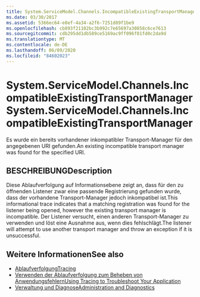 ```yaml
---
title: System.ServiceModel.Channels.IncompatibleExistingTransportManager
ms.date: 03/30/2017
ms.assetid: 5366ec64-e8ef-4a34-a2f6-7251d89f1be9
ms.openlocfilehash: cb893f21102bc3b992c7e65697a30858c6ce7613
ms.sourcegitcommit: cdb295dd1db589ce5169ac9ff096f01fd0c2da9d
ms.translationtype: MT
ms.contentlocale: de-DE
ms.lasthandoff: 06/09/2020
ms.locfileid: "84602023"
---
```

# <a name="systemservicemodelchannelsincompatibleexistingtransportmanager"></a><span data-ttu-id="581e6-102">System.ServiceModel.Channels.IncompatibleExistingTransportManager</span><span class="sxs-lookup"><span data-stu-id="581e6-102">System.ServiceModel.Channels.IncompatibleExistingTransportManager</span></span>
<span data-ttu-id="581e6-103">Es wurde ein bereits vorhandener inkompatibler Transport-Manager für den angegebenen URI gefunden.</span><span class="sxs-lookup"><span data-stu-id="581e6-103">An existing incompatible transport manager was found for the specified URI.</span></span>  
  
## <a name="description"></a><span data-ttu-id="581e6-104">BESCHREIBUNG</span><span class="sxs-lookup"><span data-stu-id="581e6-104">Description</span></span>  
 <span data-ttu-id="581e6-105">Diese Ablaufverfolgung auf Informationsebene zeigt an, dass für den zu öffnenden Listener zwar eine passende Registrierung gefunden wurde, dass der vorhandene Transport-Manager jedoch inkompatibel ist.</span><span class="sxs-lookup"><span data-stu-id="581e6-105">This informational trace indicates that a matching registration was found for the listener being opened, however the existing transport manager is incompatible.</span></span> <span data-ttu-id="581e6-106">Der Listener versucht, einen anderen Transport-Manager zu verwenden und löst eine Ausnahme aus, wenn dies fehlschlägt.</span><span class="sxs-lookup"><span data-stu-id="581e6-106">The listener will attempt to use another transport manager and throw an exception if it is unsuccessful.</span></span>  
  
## <a name="see-also"></a><span data-ttu-id="581e6-107">Weitere Informationen</span><span class="sxs-lookup"><span data-stu-id="581e6-107">See also</span></span>

- [<span data-ttu-id="581e6-108">Ablaufverfolgung</span><span class="sxs-lookup"><span data-stu-id="581e6-108">Tracing</span></span>](index.md)
- [<span data-ttu-id="581e6-109">Verwenden der Ablaufverfolgung zum Beheben von Anwendungsfehlern</span><span class="sxs-lookup"><span data-stu-id="581e6-109">Using Tracing to Troubleshoot Your Application</span></span>](using-tracing-to-troubleshoot-your-application.md)
- [<span data-ttu-id="581e6-110">Verwaltung und Diagnose</span><span class="sxs-lookup"><span data-stu-id="581e6-110">Administration and Diagnostics</span></span>](../index.md)
